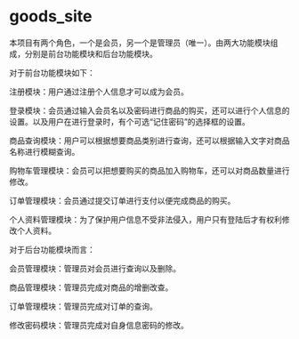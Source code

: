 # goods_site
####
本项目有两个角色，一个是会员，另一个是管理员（唯一）。由两大功能模块组成，分别是前台功能模块和后台功能模块。


对于前台功能模块如下：


注册模块：用户通过注册个人信息才可以成为会员。


登录模块：会员通过输入会员名以及密码进行商品的购买，还可以进行个人信息的设置。以及用户在进行登录时，有个可选“记住密码”的选择框的设置。


商品查询模块：用户可以根据想要商品类别进行查询，还可以根据输入文字对商品名称进行模糊查询。


购物车管理模块：会员可以把想要购买的商品加入购物车，还可以对商品数量进行修改。


订单管理模块：会员通过提交订单进行支付以便完成商品的购买。


个人资料管理模块：为了保护用户信息不受非法侵入，用户只有登陆后才有权利修改个人资料。


对于后台功能模块而言：


会员管理模块：管理员对会员进行查询以及删除。


商品管理模块：管理员完成对商品的增删改查。


订单管理模块：管理员完成对订单的查询。


修改密码模块：管理员完成对自身信息密码的修改。


